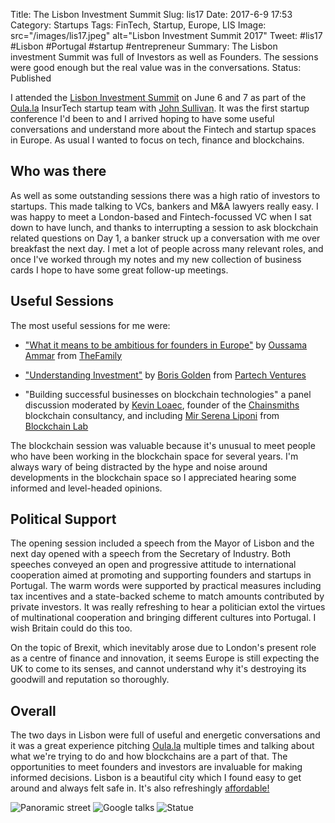 Title: The Lisbon Investment Summit
Slug: lis17
Date: 2017-6-9 17:53
Category: Startups
Tags: FinTech, Startup, Europe, LIS
Image: src="/images/lis17.jpeg" alt="Lisbon Investment Summit 2017"
Tweet: #lis17 #Lisbon #Portugal #startup #entrepreneur 
Summary: The Lisbon investment Summit was full of Investors as well as Founders. The sessions were good enough but the real value was in the conversations. 
Status: Published

I attended the [Lisbon Investment Summit](http://www.lis-summit.com/) on June 6 and 7 as part of the [Oula.la](http://www.oula.la) InsurTech startup team with [John Sullivan](https://twitter.com/jd_sullivan?lang=en-gb). It was the first startup conference I'd been to and I arrived hoping to have some useful conversations and understand more about the Fintech and startup spaces in Europe. As usual I wanted to focus on tech, finance and blockchains.

## Who was there

As well as some outstanding sessions there was a high ratio of investors to startups. This made talking to VCs, bankers and M&A lawyers really easy. I was happy to meet a London-based and Fintech-focussed VC when I sat down to have lunch, and thanks to interrupting a session to ask blockchain related questions on Day 1, a banker struck up a conversation with me over breakfast the next day. I met a lot of people across many relevant roles, and once I've worked through my notes and my new collection of business cards I hope to have some great follow-up meetings. 

## Useful Sessions

The most useful sessions for me were:

* ["What it means to be ambitious for founders in Europe"]({filename}../articles/ambitious.md) by [Oussama Ammar](https://twitter.com/daedalium?lang=en) from [TheFamily](https://www.thefamily.co)

* ["Understanding Investment"]({filename}../articles/investment.md) by [Boris Golden](https://twitter.com/Boris_Golden) from [Partech Ventures](https://www.partechventures.com) 

* "Building successful businesses on blockchain technologies" a panel discussion moderated by [Kevin Loaec](https://twitter.com/kloaec?lang=en), founder of the [Chainsmiths](http://chainsmiths.com/) blockchain consultancy, and including [Mir Serena Liponi](https://twitter.com/mir_btc) from [Blockchain Lab](http://www.blockchainlab.it/) 

The blockchain session was valuable because it's unusual to meet people who have been working in the blockchain space for several years. I'm always wary of being distracted by the hype and noise around developments in the blockchain space so I appreciated hearing some informed and level-headed opinions.

## Political Support

The opening session included a speech from the Mayor of Lisbon and the next day opened with a speech from the Secretary of Industry. Both speeches conveyed an open and progressive attitude to international cooperation aimed at promoting and supporting founders and startups in Portugal. The warm words were supported by practical measures including tax incentives and a state-backed scheme to match amounts contributed by private investors. It was really refreshing to hear a politician extol the virtues of multinational cooperation and bringing different cultures into Portugal. I wish Britain could do this too. 

On the topic of Brexit, which inevitably arose due to London's present role as a centre of finance and innovation, it seems Europe is still expecting the UK to come to its senses, and cannot understand why it's destroying its goodwill and reputation so thoroughly. 

## Overall

The two days in Lisbon were full of useful and energetic conversations and it was a great experience pitching [Oula.la](http://www.oula.la) multiple times and talking about what we're trying to do and how blockchains are a part of that. The opportunities to meet founders and investors are invaluable for making informed decisions. Lisbon is a beautiful city which I found easy to get around and always felt safe in. It's also refreshingly [affordable!]({filename}../articles/20170512_london.md)

![Panoramic street]({filename}../images/lis4.JPG)
![Google talks]({filename}../images/lis3.JPG)
![Statue]({filename}../images/lis1.JPG)